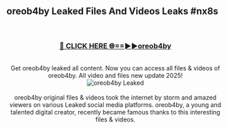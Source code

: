 ## oreob4by Leaked Files And Videos Leaks #nx8s
<br>
<div align="center">
<h3><a href="https://watchclip.my.id/oreob4by" rel="nofollow">🔴 CLICK HERE 🌐==►►oreob4by</a></h3>
<br>
Get oreob4by leaked all content. Now you can access all files & videos of oreob4by. All video and files new update 2025!
<br>
<a href="https://watchclip.my.id/oreob4by" rel="nofollow" data-target="animated-image.originalLink"><img src="https://i.ibb.co.com/WyWwxjT/player-gif2.gif" alt="oreob4by Leaked" style="max-width: 100%; display: inline-block;" data-target="animated-image.originalImage"></a>
<br><br>
oreob4by original files & videos took the internet by storm and amazed viewers on various Leaked social media platforms. oreob4by, a young and talented digital creator, recently became famous thanks to this interesting files & videos.
</div>
<br>